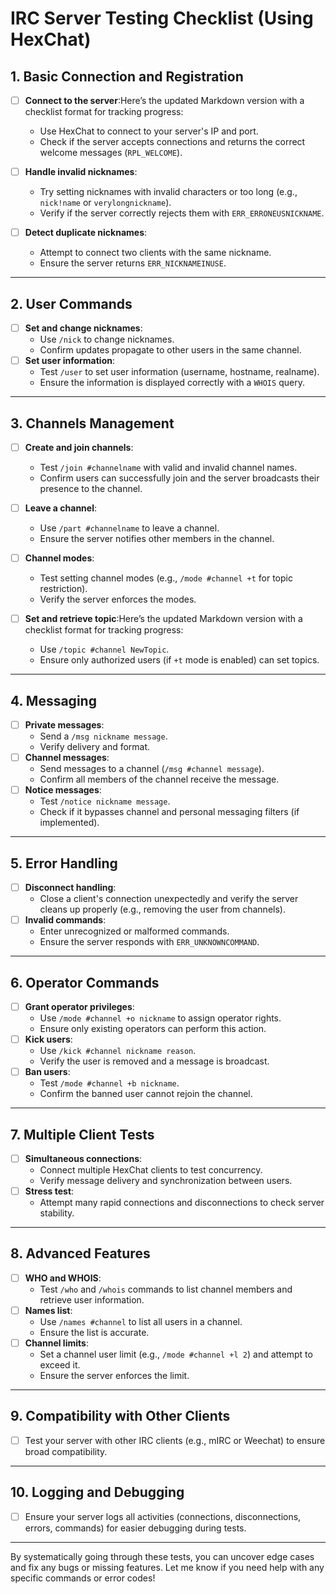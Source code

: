 # IRC Server Testing Checklist (Using HexChat)

## 1. Basic Connection and Registration
- [ ] **Connect to the server**:Here’s the updated Markdown version with a checklist format for tracking progress:

  - Use HexChat to connect to your server's IP and port.
  - Check if the server accepts connections and returns the correct welcome messages (`RPL_WELCOME`).
- [ ] **Handle invalid nicknames**:
  - Try setting nicknames with invalid characters or too long (e.g., `nick!name` or `verylongnickname`).
  - Verify if the server correctly rejects them with `ERR_ERRONEUSNICKNAME`.
- [ ] **Detect duplicate nicknames**:
  - Attempt to connect two clients with the same nickname.
  - Ensure the server returns `ERR_NICKNAMEINUSE`.

---

## 2. User Commands
- [ ] **Set and change nicknames**:
  - Use `/nick` to change nicknames.
  - Confirm updates propagate to other users in the same channel.
- [ ] **Set user information**:
  - Test `/user` to set user information (username, hostname, realname).
  - Ensure the information is displayed correctly with a `WHOIS` query.

---

## 3. Channels Management
- [ ] **Create and join channels**:
  - Test `/join #channelname` with valid and invalid channel names.
  - Confirm users can successfully join and the server broadcasts their presence to the channel.
- [ ] **Leave a channel**:
  - Use `/part #channelname` to leave a channel.
  - Ensure the server notifies other members in the channel.
- [ ] **Channel modes**:
  - Test setting channel modes (e.g., `/mode #channel +t` for topic restriction).
  - Verify the server enforces the modes.
- [ ] **Set and retrieve topic**:Here’s the updated Markdown version with a checklist format for tracking progress:

  - Use `/topic #channel NewTopic`.
  - Ensure only authorized users (if `+t` mode is enabled) can set topics.

---

## 4. Messaging
- [ ] **Private messages**:
  - Send a `/msg nickname message`.
  - Verify delivery and format.
- [ ] **Channel messages**:
  - Send messages to a channel (`/msg #channel message`).
  - Confirm all members of the channel receive the message.
- [ ] **Notice messages**:
  - Test `/notice nickname message`.
  - Check if it bypasses channel and personal messaging filters (if implemented).

---

## 5. Error Handling
- [ ] **Disconnect handling**:
  - Close a client's connection unexpectedly and verify the server cleans up properly (e.g., removing the user from channels).
- [ ] **Invalid commands**:
  - Enter unrecognized or malformed commands.
  - Ensure the server responds with `ERR_UNKNOWNCOMMAND`.

---

## 6. Operator Commands
- [ ] **Grant operator privileges**:
  - Use `/mode #channel +o nickname` to assign operator rights.
  - Ensure only existing operators can perform this action.
- [ ] **Kick users**:
  - Use `/kick #channel nickname reason`.
  - Verify the user is removed and a message is broadcast.
- [ ] **Ban users**:
  - Test `/mode #channel +b nickname`.
  - Confirm the banned user cannot rejoin the channel.

---

## 7. Multiple Client Tests
- [ ] **Simultaneous connections**:
  - Connect multiple HexChat clients to test concurrency.
  - Verify message delivery and synchronization between users.
- [ ] **Stress test**:
  - Attempt many rapid connections and disconnections to check server stability.

---

## 8. Advanced Features
- [ ] **WHO and WHOIS**:
  - Test `/who` and `/whois` commands to list channel members and retrieve user information.
- [ ] **Names list**:
  - Use `/names #channel` to list all users in a channel.
  - Ensure the list is accurate.
- [ ] **Channel limits**:
  - Set a channel user limit (e.g., `/mode #channel +l 2`) and attempt to exceed it.
  - Ensure the server enforces the limit.

---

## 9. Compatibility with Other Clients
- [ ] Test your server with other IRC clients (e.g., mIRC or Weechat) to ensure broad compatibility.

---

## 10. Logging and Debugging
- [ ] Ensure your server logs all activities (connections, disconnections, errors, commands) for easier debugging during tests.

---

By systematically going through these tests, you can uncover edge cases and fix any bugs or missing features. Let me know if you need help with any specific commands or error codes!
